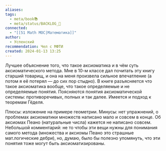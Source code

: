 ```yaml
---
aliases: 
tags:
  - meta/book📚
  - meta/status/BACKLOG_🌰
connected:
  - "[[51 Math MOC|Математика]]"
author:
  - Успенский
recommendation: Чел с МФТИ
created: 2024-01-13 13:25
---
```


Лучшее объяснение того, что такое аксиоматика и в чём суть аксиоматического метода. Мне в 10-м классе дал почитать эту книгу старший товарищ, и она на меня произвела сильное впечатление (а потом я её потерял — до сих пор стыдно). В книге разъясняется что такое аксиоматика вообще, что такое определяемые и не определяемые понятия. Поясняются понятия аксиоматической системы: противоречивых, полных и так далее. Имеется и подход к теоремам Гёделя.

  
Плюсы: изложение на примере геометрии. Минусы: нет упражнений, о проблемах аксиоматики множеств написано мало и совсем в конце. Об аксиомах Пеано (натуральные числа) кажется не написано совсем. Небольшой комментарий: не то чтобы эти вещи нужны для понимания самого метода (множества и аксиомы Пеано это страшные мат.логические дебри), но, думаю, было бы полезно упомянуть, что эти понятия тоже могут быть аксиоматизированы.
